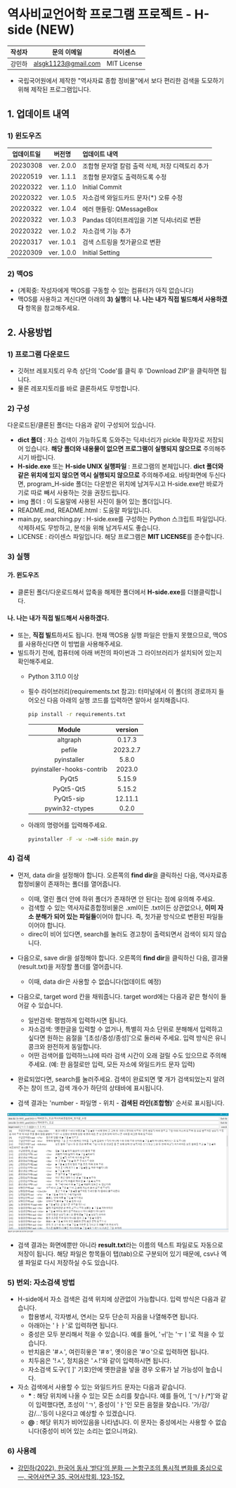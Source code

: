 # 역사비교언어학 프로그램 프로젝트 - H-side (NEW)

|작성자|문의 이메일|라이센스|
|:--:|:---:|:---:|
|강민하|alsgk1123@gmail.com|MIT License|

- 국립국어원에서 제작한 "역사자료 종합 정비물"에서 보다 편리한 검색을 도모하기 위해 제작된 프로그램입니다.

## 1. 업데이트 내역
### 1) 윈도우즈
|업데이트일|버전명|업데이트 내역|
|:-------:|:---:|:----------|
|20230308|ver. 2.0.0|조합형 문자열 칼럼 출력 삭제, 저장 디렉토리 추가|
|20220519|ver. 1.1.1|조합형 문자열도 출력하도록 수정|
|20220322|ver. 1.1.0|Initial Commit|
|20220322|ver. 1.0.5|자소검색 와일드카드 문자(*) 오류 수정|
|20220322|ver. 1.0.4|에러 핸들링: QMessageBox|
|20220322|ver. 1.0.3|Pandas 데이터프레임을 기본 딕셔너리로 변환|
|20220322|ver. 1.0.2|자소검색 기능 추가|
|20220317|ver. 1.0.1|검색 스트링을 첫가끝으로 변환|
|20220309|ver. 1.0.0|Initial Setting|

### 2) 맥OS
- (계획중: 작성자에게 맥OS를 구동할 수 있는 컴퓨터가 아직 없습니다)
- 맥OS를 사용하고 계신다면 아래의 **3) 실행**의 **나. 나는 내가 직접 빌드해서 사용하겠다** 항목을 참고해주세요.

## 2. 사용방법
### 1) 프로그램 다운로드
- 깃허브 레포지토리 우측 상단의 'Code'를 클릭 후 'Download ZIP'을 클릭하면 됩니다.
- 물론 레포지토리를 바로 클론하셔도 무방합니다.

### 2) 구성
다운로드된/클론된 폴더는 다음과 같이 구성되어 있습니다.
- **dict 폴더** : 자소 검색이 가능하도록 도와주는 딕셔너리가 pickle 확장자로 저장되어 있습니다. **해당 폴더와 내용물이 없으면 프로그램이 실행되지 않으므로** 주의해주시기 바랍니다.
- **H-side.exe** 또는 **H-side UNIX 실행파일** : 프로그램의 본체입니다. **dict 폴더와 같은 위치에 있지 않으면 역시 실행되지 않으므로** 주의해주세요. 바탕화면에 두신다면, program_H-side 폴더는 다운받은 위치에 남겨두시고 H-side.exe만 바로가기로 따로 빼서 사용하는 것을 권장드립니다.
- img 폴더 : 이 도움말에 사용된 사진이 들어 있는 폴더입니다.
- README.md, README.html : 도움말 파일입니다.
- main.py, searching.py : H-side.exe를 구성하는 Python 스크립트 파일입니다. 삭제하셔도 무방하고, 분석을 위해 남겨두셔도 좋습니다.
- LICENSE : 라이센스 파일입니다. 해당 프로그램은 **MIT LICENSE**를 준수합니다.

### 3) 실행
#### 가. 윈도우즈
- 클론된 폴더/다운로드해서 압축을 해제한 폴더에서 **H-side.exe**를 더블클릭합니다.

#### 나. 나는 내가 직접 빌드해서 사용하겠다.
- 또는, **직접 빌드**하셔도 됩니다. 현재 맥OS용 실행 파일은 만들지 못했으므로, 맥OS를 사용하신다면 이 방법을 사용해주세요.
- 빌드하기 전에, 컴퓨터에 아래 버전의 파이썬과 그 라이브러리가 설치되어 있는지 확인해주세요.
  - Python 3.11.0 이상
  - 필수 라이브러리(requirements.txt 참고): 터미널에서 이 폴더의 경로까지 들어오신 다음 아래의 실행 코드를 입력하면 알아서 설치해줍니다.
    ```cmd
    pip install -r requirements.txt
    ```

    |Module|version|
    |:---------:|:-----:|
    |altgraph|0.17.3|
    |pefile|2023.2.7|
    |pyinstaller|5.8.0|
    |pyinstaller-hooks-contrib|2023.0|
    |PyQt5|5.15.9|
    |PyQt5-Qt5|5.15.2|
    |PyQt5-sip|12.11.1|
    |pywin32-ctypes|0.2.0|

  - 아래의 명령어를 입력해주세요.
    ```cmd
    pyinstaller -F -w -n=H-side main.py
    ```


### 4) 검색
- 먼저, data dir을 설정해야 합니다. 오른쪽의 **find dir**을 클릭하신 다음, 역사자료종합정비물이 존재하는 폴더를 열어줍니다.
  - 이때, 열린 폴더 안에 하위 폴더가 존재하면 안 된다는 점에 유의해 주세요.
  - 검색할 수 있는 역사자료종합정비물은 .xml이든 .txt이든 상관없으나, **이미 자소 분해가 되어 있는 파일들**이어야 합니다. 즉, 첫가끝 방식으로 변환된 파일들이어야 합니다.
  - direc이 비어 있다면, search를 눌러도 경고창이 출력되면서 검색이 되지 않습니다.

- 다음으로, save dir을 설정해야 합니다. 오른쪽의 **find dir**을 클릭하신 다음, 결과물(result.txt)을 저장할 폴더를 열어줍니다.
  - 이때, data dir은 사용할 수 없습니다(업데이트 예정)

- 다음으로, target word 칸을 채워줍니다. target word에는 다음과 같은 형식이 들어갈 수 있습니다.
  - 일반검색: 평범하게 입력하시면 됩니다.
  - 자소검색: 옛한글을 입력할 수 없거나, 특별히 자소 단위로 분해해서 입력하고 싶다면 원하는 음절을 '\[초성/중성/종성\]'으로 둘러싸 주세요. 입력 방식은 유니콩크와 완전하게 동일합니다.
  - 어떤 검색어를 입력하느냐에 따라 검색 시간이 오래 걸릴 수도 있으므로 주의해주세요. (예: 한 음절로만 입력, 모든 자소에 와일드카드 문자 입력)

- 완료되었다면, search를 눌러주세요. 검색이 완료되면 몇 개가 검색되었는지 알려주는 창이 뜨고, 검색 개수가 하단의 상태바에 표시됩니다.
- 검색 결과는 'number - 파일명 - 위치 - **검색된 라인(조합형)**' 순서로 표시됩니다.

![figure1](img/figure1.png)

- 검색 결과는 화면에뿐만 아니라 **result.txt**라는 이름의 텍스트 파일로도 자동으로 저장이 됩니다. 해당 파일은 항목들이 탭(tab)으로 구분되어 있기 때문에, csv나 엑셀 파일로 다시 저장하실 수도 있습니다.

### 5) 번외: 자소검색 방법
- H-side에서 자소 검색은 검색 위치에 상관없이 가능합니다. 입력 방식은 다음과 같습니다.
  - 합용병서, 각자병서, 연서는 모두 단순히 자음을 나열해주면 됩니다.
  - 아래아는 'ㅏㅏ'로 입력하면 됩니다.
  - 중성은 모두 분리해서 적을 수 있습니다. 예를 들어, 'ㅟ'는 'ㅜㅣ'로 적을 수 있습니다.
  - 반치음은 '#ㅅ', 여린히읗은 '#ㅎ', 옛이응은 '#ㅇ'으로 입력하면 됩니다.
  - 치두음은 '!ㅅ', 정치음은 'ㅅ!'와 같이 입력하시면 됩니다.
  - 자소검색 도구('[  ]' 기호)안에 옛한글을 넣을 경우 오류가 날 가능성이 높습니다.
- 자소 검색에서 사용할 수 있는 와일드카드 문자는 다음과 같습니다.
  - **\*** : 해당 위치에 나올 수 있는 모든 소리를 찾습니다. 예를 들어, '[ㄱ/ㅏ/*]'와 같이 입력했다면, 초성이 'ㄱ', 중성이 'ㅏ'인 모든 음절을 찾습니다. '가/강/감/...'등이 나온다고 예상할 수 있겠습니다.
  - **@** : 해당 위치가 비어있음을 나타냅니다. 이 문자는 중성에서는 사용할 수 없습니다(중성이 비어 있는 소리는 없으니까요).
  
### 6) 사용례
- [강민하(2022), 한국어 동사 ‘받다’의 분화 ― 논항구조의 통시적 변화를 중심으로 ―, 국어사연구 35, 국어사학회, 123-152.](https://www.earticle.net/Article/A419349)
